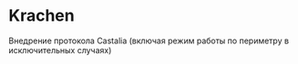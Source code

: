 # Krachen
Внедрение протокола Castalia (включая режим работы по периметру в исключительных случаях)
